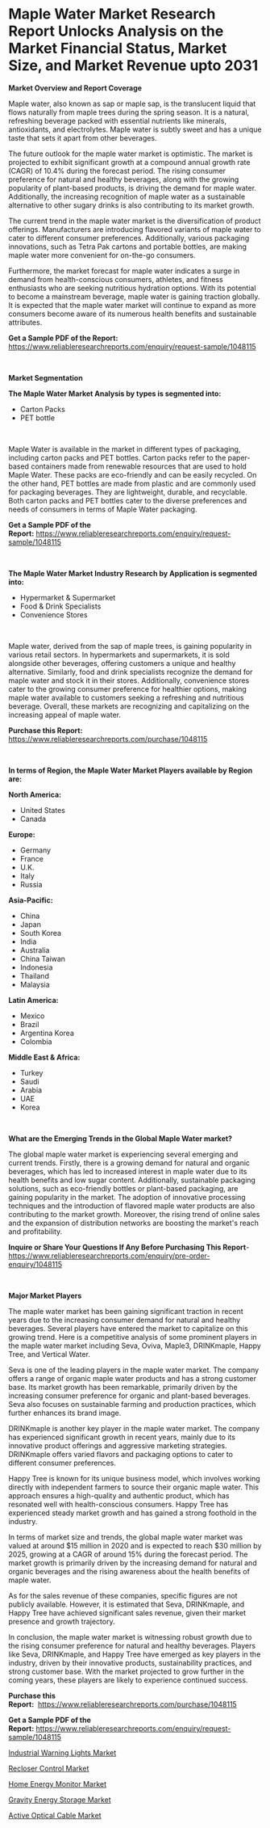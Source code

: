 <p><h1>Maple Water Market Research Report Unlocks Analysis on the Market Financial Status, Market Size, and Market Revenue upto 2031</h1></p><p><strong>Market Overview and Report Coverage</strong></p>
<p><p>Maple water, also known as sap or maple sap, is the translucent liquid that flows naturally from maple trees during the spring season. It is a natural, refreshing beverage packed with essential nutrients like minerals, antioxidants, and electrolytes. Maple water is subtly sweet and has a unique taste that sets it apart from other beverages.</p><p>The future outlook for the maple water market is optimistic. The market is projected to exhibit significant growth at a compound annual growth rate (CAGR) of 10.4% during the forecast period. The rising consumer preference for natural and healthy beverages, along with the growing popularity of plant-based products, is driving the demand for maple water. Additionally, the increasing recognition of maple water as a sustainable alternative to other sugary drinks is also contributing to its market growth.</p><p>The current trend in the maple water market is the diversification of product offerings. Manufacturers are introducing flavored variants of maple water to cater to different consumer preferences. Additionally, various packaging innovations, such as Tetra Pak cartons and portable bottles, are making maple water more convenient for on-the-go consumers.</p><p>Furthermore, the market forecast for maple water indicates a surge in demand from health-conscious consumers, athletes, and fitness enthusiasts who are seeking nutritious hydration options. With its potential to become a mainstream beverage, maple water is gaining traction globally. It is expected that the maple water market will continue to expand as more consumers become aware of its numerous health benefits and sustainable attributes.</p></p>
<p><strong>Get a Sample PDF of the Report:</strong> <a href="https://www.reliableresearchreports.com/enquiry/request-sample/1048115">https://www.reliableresearchreports.com/enquiry/request-sample/1048115</a></p>
<p>&nbsp;</p>
<p><strong>Market Segmentation</strong></p>
<p><strong>The Maple Water Market Analysis by types is segmented into:</strong></p>
<p><ul><li>Carton Packs</li><li>PET bottle</li></ul></p>
<p>&nbsp;</p>
<p><p>Maple Water is available in the market in different types of packaging, including carton packs and PET bottles. Carton packs refer to the paper-based containers made from renewable resources that are used to hold Maple Water. These packs are eco-friendly and can be easily recycled. On the other hand, PET bottles are made from plastic and are commonly used for packaging beverages. They are lightweight, durable, and recyclable. Both carton packs and PET bottles cater to the diverse preferences and needs of consumers in terms of Maple Water packaging.</p></p>
<p><strong>Get a Sample PDF of the Report:</strong>&nbsp;<a href="https://www.reliableresearchreports.com/enquiry/request-sample/1048115">https://www.reliableresearchreports.com/enquiry/request-sample/1048115</a></p>
<p>&nbsp;</p>
<p><strong>The Maple Water Market Industry Research by Application is segmented into:</strong></p>
<p><ul><li>Hypermarket & Supermarket</li><li>Food & Drink Specialists</li><li>Convenience Stores</li></ul></p>
<p>&nbsp;</p>
<p><p>Maple water, derived from the sap of maple trees, is gaining popularity in various retail sectors. In hypermarkets and supermarkets, it is sold alongside other beverages, offering customers a unique and healthy alternative. Similarly, food and drink specialists recognize the demand for maple water and stock it in their stores. Additionally, convenience stores cater to the growing consumer preference for healthier options, making maple water available to customers seeking a refreshing and nutritious beverage. Overall, these markets are recognizing and capitalizing on the increasing appeal of maple water.</p></p>
<p><strong>Purchase this Report:</strong>&nbsp; <a href="https://www.reliableresearchreports.com/purchase/1048115">https://www.reliableresearchreports.com/purchase/1048115</a></p>
<p>&nbsp;</p>
<p><strong>In terms of Region, the Maple Water Market Players available by Region are:</strong></p>
<p>
    <p> <strong> North America: </strong>
        <ul>
            <li>United States</li>
            <li>Canada</li>
        </ul>
        </p> 
    <p> <strong> Europe: </strong>
        <ul>
            <li>Germany</li>
            <li>France</li>
            <li>U.K.</li>
            <li>Italy</li>
            <li>Russia</li>
        </ul>
        </p> 
    <p> <strong> Asia-Pacific: </strong>
        <ul>
            <li>China</li>
            <li>Japan</li>
            <li>South Korea</li>
            <li>India</li>
            <li>Australia</li>
            <li>China Taiwan</li>
            <li>Indonesia</li>
            <li>Thailand</li>
            <li>Malaysia</li>
        </ul>
        </p> 
    <p> <strong> Latin America: </strong>
        <ul>
            <li>Mexico</li>
            <li>Brazil</li>
            <li>Argentina Korea</li>
            <li>Colombia</li>
        </ul>
        </p> 
    <p> <strong> Middle East & Africa: </strong>
        <ul>
            <li>Turkey</li>
            <li>Saudi</li>
            <li>Arabia</li>
            <li>UAE</li>
            <li>Korea</li>
        </ul>
    </p>
    </p>
<p>&nbsp;</p>
<p><strong>What are the Emerging Trends in the Global Maple Water market?</strong></p>
<p><p>The global maple water market is experiencing several emerging and current trends. Firstly, there is a growing demand for natural and organic beverages, which has led to increased interest in maple water due to its health benefits and low sugar content. Additionally, sustainable packaging solutions, such as eco-friendly bottles or plant-based packaging, are gaining popularity in the market. The adoption of innovative processing techniques and the introduction of flavored maple water products are also contributing to the market growth. Moreover, the rising trend of online sales and the expansion of distribution networks are boosting the market's reach and profitability.</p></p>
<p><strong>Inquire or Share Your Questions If Any Before Purchasing This Report</strong>- <a href="https://www.reliableresearchreports.com/enquiry/pre-order-enquiry/1048115">https://www.reliableresearchreports.com/enquiry/pre-order-enquiry/1048115</a></p>
<p>&nbsp;</p>
<p><strong>Major Market Players</strong></p>
<p><p>The maple water market has been gaining significant traction in recent years due to the increasing consumer demand for natural and healthy beverages. Several players have entered the market to capitalize on this growing trend. Here is a competitive analysis of some prominent players in the maple water market including Seva, Oviva, Maple3, DRINKmaple, Happy Tree, and Vertical Water.</p><p>Seva is one of the leading players in the maple water market. The company offers a range of organic maple water products and has a strong customer base. Its market growth has been remarkable, primarily driven by the increasing consumer preference for organic and plant-based beverages. Seva also focuses on sustainable farming and production practices, which further enhances its brand image.</p><p>DRINKmaple is another key player in the maple water market. The company has experienced significant growth in recent years, mainly due to its innovative product offerings and aggressive marketing strategies. DRINKmaple offers varied flavors and packaging options to cater to different consumer preferences.</p><p>Happy Tree is known for its unique business model, which involves working directly with independent farmers to source their organic maple water. This approach ensures a high-quality and authentic product, which has resonated well with health-conscious consumers. Happy Tree has experienced steady market growth and has gained a strong foothold in the industry.</p><p>In terms of market size and trends, the global maple water market was valued at around $15 million in 2020 and is expected to reach $30 million by 2025, growing at a CAGR of around 15% during the forecast period. The market growth is primarily driven by the increasing demand for natural and organic beverages and the rising awareness about the health benefits of maple water.</p><p>As for the sales revenue of these companies, specific figures are not publicly available. However, it is estimated that Seva, DRINKmaple, and Happy Tree have achieved significant sales revenue, given their market presence and growth trajectory.</p><p>In conclusion, the maple water market is witnessing robust growth due to the rising consumer preference for natural and healthy beverages. Players like Seva, DRINKmaple, and Happy Tree have emerged as key players in the industry, driven by their innovative products, sustainability practices, and strong customer base. With the market projected to grow further in the coming years, these players are likely to experience continued success.</p></p>
<p><strong>Purchase this Report:</strong>&nbsp;&nbsp;<a href="https://www.reliableresearchreports.com/purchase/1048115">https://www.reliableresearchreports.com/purchase/1048115</a></p>
<p></p>
<p><strong>Get a Sample PDF of the Report:</strong>&nbsp;<a href="https://www.reliableresearchreports.com/enquiry/request-sample/1048115">https://www.reliableresearchreports.com/enquiry/request-sample/1048115</a></p>
<p><p><a href="https://github.com/wwwkeltoum/Market-Research-Report-List-1/blob/main/industrial-warning-lights-market.md">Industrial Warning Lights Market</a></p><p><a href="https://github.com/guneycigdem35/Market-Research-Report-List-1/blob/main/recloser-control-market.md">Recloser Control Market</a></p><p><a href="https://github.com/mharielmesa/Market-Research-Report-List-1/blob/main/home-energy-monitor-market.md">Home Energy Monitor Market</a></p><p><a href="https://github.com/nicoletavirag/Market-Research-Report-List-1/blob/main/gravity-energy-storage-market.md">Gravity Energy Storage Market</a></p><p><a href="https://github.com/changoleonlaverguenzanoexiste/Market-Research-Report-List-1/blob/main/active-optical-cable-market.md">Active Optical Cable Market</a></p></p>
